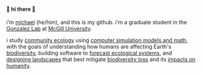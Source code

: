 #### 👋 hi there 👋

i'm [michael](http://www.michaelcatchen.com) (he/him), and this is my github. i'm a graduate student in the [Gonzalez Lab](http://gonzalezlab.weebly.com/) at [McGill University](https://www.mcgill.ca/).

i study [community ecology](https://en.wikipedia.org/wiki/Community_(ecology)) using [computer simulation models and math](https://en.wikipedia.org/wiki/Theoretical_ecology), with the goals of understanding how humans are affecting Earth's [biodiversity](https://en.wikipedia.org/wiki/Biodiversity), building software to [forecast ecological systems](https://en.wikipedia.org/wiki/Ecological_forecasting), and [designing landscapes](https://en.wikipedia.org/wiki/Wildlife_corridor) that best mitigate [biodiversity loss](https://en.wikipedia.org/wiki/Holocene_extinction) and its [impacts on humanity](https://en.wikipedia.org/wiki/Ecosystem_service).
